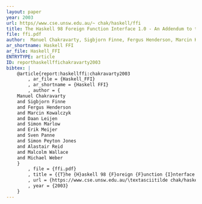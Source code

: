 ```yaml
---
layout: paper
year: 2003
url: https//www.cse.unsw.edu.au/~ chak/haskell/ffi
title: The Haskell 98 Foreign Function Interface 1.0 - An Addendum to the Haskell 98 Report
file: ffi.pdf
author:  Manuel Chakravarty, Sigbjorn Finne, Fergus Henderson, Marcin Kowalczyk, Daan Leijen, Simon Marlow, Erik Meijer, Sven Panne, Simon Peyton Jones, Alastair Reid, Malcolm Wallace, Michael Weber
ar_shortname: Haskell FFI
ar_file: Haskell_FFI
ENTRYTYPE: article
ID: reporthaskellffichakravarty2003
bibtex: |
    @article{report:haskellffi:chakravarty2003
        , ar_file = {Haskell_FFI}
        , ar_shortname = {Haskell FFI}
        , author = {
    Manuel Chakravarty
    and Sigbjorn Finne
    and Fergus Henderson
    and Marcin Kowalczyk
    and Daan Leijen
    and Simon Marlow
    and Erik Meijer
    and Sven Panne
    and Simon Peyton Jones
    and Alastair Reid
    and Malcolm Wallace
    and Michael Weber
    }
        , file = {ffi.pdf}
        , title = {{T}he {H}askell 98 {F}oreign {F}unction {I}nterface 1.0: {A}n {A}ddendum to the {H}askell 98 {R}eport}
        , url = {https://www.cse.unsw.edu.au/\textasciitilde chak/haskell/ffi}
        , year = {2003}
    }
---
```

